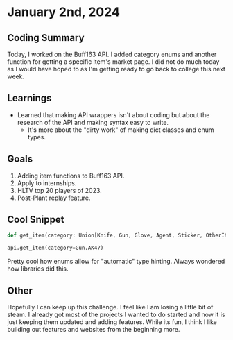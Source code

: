 # January 2nd, 2024

## Coding Summary

Today, I worked on the Buff163 API. I added category enums and another function for getting a specific item's market page. I did not do much today as I would have hoped to as I'm getting ready to go back to college this next week.

## Learnings

- Learned that making API wrappers isn't about coding but about the research of the API and making syntax easy to write.
  - It's more about the "dirty work" of making dict classes and enum types.

## Goals

1. Adding item functions to Buff163 API.
2. Apply to internships.
3. HLTV top 20 players of 2023.
4. Post-Plant replay feature.

## Cool Snippet

```python
def get_item(category: Union[Knife, Gun, Glove, Agent, Sticker, OtherItem])

api.get_item(category=Gun.AK47)
```

Pretty cool how enums allow for "automatic" type hinting. Always wondered how libraries did this.

## Other

Hopefully I can keep up this challenge. I feel like I am losing a little bit of steam. I already got most of the projects I wanted to do started and now it is just keeping them updated and adding features. While its fun, I think I like building out features and websites from the beginning more.
